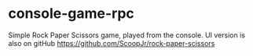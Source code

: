 # console-game-rpc
Simple Rock Paper Scissors game, played from the console. UI version is also on gitHub https://github.com/ScoopJr/rock-paper-scissors
